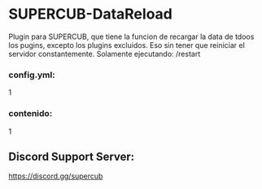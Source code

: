 # SUPERCUB-DataReload

Plugin para SUPERCUB, que tiene la funcion de recargar la data de tdoos los pugins, excepto los plugins excluidos. Eso sin tener que reiniciar el servidor constantemente. Solamente ejecutando: /restart


### config.yml:
1

### contenido:
1

## Discord Support Server:
https://discord.gg/supercub
